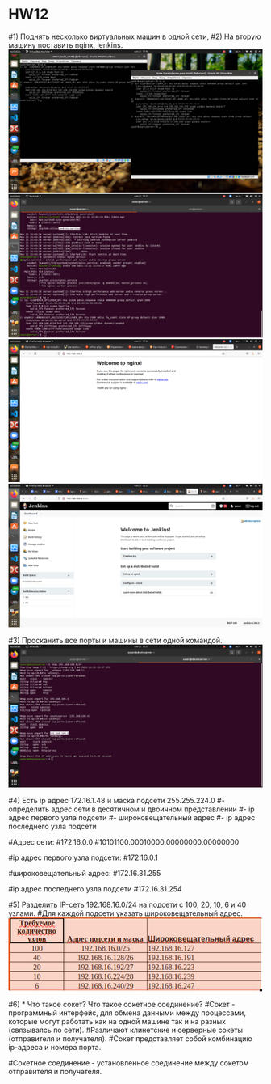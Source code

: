 # HW12
#1) Поднять несколько виртуальных машин в одной сети, 
#2) На вторую машину поставить nginx, jenkins. 
![task1_pic1](https://github.com/KonstantinSafronov/DOS07/raw/HW12/task1_pic1.png)
![task1_pic2](https://github.com/KonstantinSafronov/DOS07/raw/HW12/task1_pic2.png)
![task1_pic3](https://github.com/KonstantinSafronov/DOS07/raw/HW12/task1_pic3.png)
![task1_pic4](https://github.com/KonstantinSafronov/DOS07/raw/HW12/task1_pic4.png)

#3) Просканить все порты и машины в сети одной командой.
![task3_pic1](https://github.com/KonstantinSafronov/DOS07/raw/HW12/task3_pic1.png)

#4) Есть ip адрес 172.16.1.48 и маска подсети 255.255.224.0
#- определить адрес сети в десятичном и двоичном представлении
#- ip адрес первого узла подсети
#- широковещательный адрес
#- ip адрес последнего узла подсети

#Адрес сети:
#172.16.0.0
#10101100.00010000.00000000.00000000

#ip адрес первого узла подсети:
#172.16.0.1

#широковещательный адрес:
#172.16.31.255

#ip адрес последнего узла подсети
#172.16.31.254

#5) Разделить IP-сеть 192.168.16.0/24 на подсети с 100, 20, 10, 6 и 40 узлами. 
#Для каждой подсети указать широковещательный адрес.
![task5_pic1](https://github.com/KonstantinSafronov/DOS07/raw/HW12/task5_pic1.png)


#6) * Что такое сокет? Что такое сокетное соединение?
#Сокет - программный интерфейс, для обмена данными между процессами, которые могут работать как на одной машине так и на разных (связываясь по сети).
#Различают клинетские и серверные сокеты (отправителя и получателя).
#Сокет представляет собой комбинацию ip-адреса и номера порта.


#Сокетное соединение - установленное соединение между сокетом отправителя и получателя.
